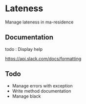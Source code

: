 # Lateness

Manage lateness in ma-residence

## Documentation

todo : Display help

https://api.slack.com/docs/formatting

## Todo

* Manage errors with exception
* Write method documentation
* Manage black

